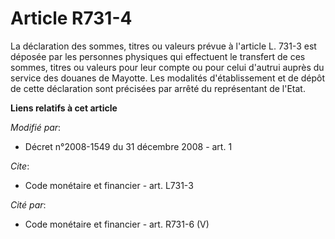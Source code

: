 # Article R731-4

La déclaration des sommes, titres ou valeurs prévue à l'article L. 731-3 est déposée par les personnes physiques qui
effectuent le transfert de ces sommes, titres ou valeurs pour leur compte ou pour celui d'autrui auprès du service des
douanes de Mayotte. Les modalités d'établissement et de dépôt de cette déclaration sont précisées par arrêté du représentant
de l'Etat.

**Liens relatifs à cet article**

_Modifié par_:

  - Décret n°2008-1549 du 31 décembre 2008 - art. 1

_Cite_:

  - Code monétaire et financier - art. L731-3

_Cité par_:

  - Code monétaire et financier - art. R731-6 (V)
